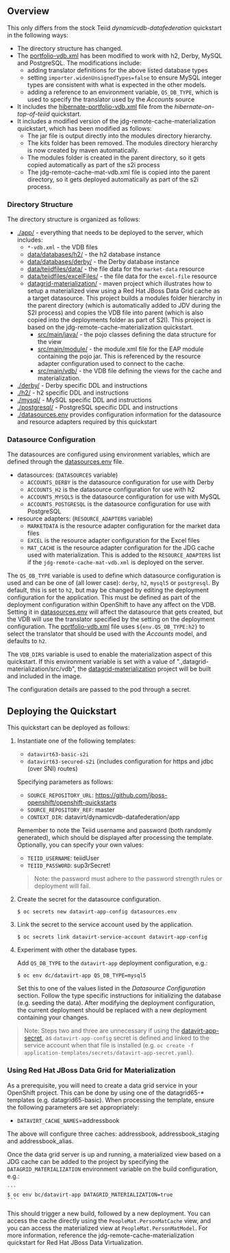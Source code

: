 ## Overview

This only differs from the stock Teiid _dynamicvdb-datafederation_ quickstart in the following ways:

* The directory structure has changed.
* The [portfolio-vdb.xml](./app/portfolio-vdb.xml) has been modified to work with h2, Derby, MySQL and PostgreSQL.  The modifications include:
    * adding translator definitions for the above listed database types
    * setting `importer.widenUnsignedTypes=false` to ensure MySQL integer types are consistent with what is expected in the other models.
    * adding a reference to an environment variable, `QS_DB_TYPE`, which is used to specify the translator  used by the _Accounts_ source
* It includes the [hibernate-portfolio-vdb.xml](./app/hibernate-portfolio-vdb.xml) file from the _hibernate-on-top-of-teiid_ quickstart.
* It includes a modified version of the jdg-remote-cache-materialization quickstart, which has been modified as follows:
    * The jar file is output directly into the modules directory hierarchy.
    * The kits folder has been removed.  The modules directory hierarchy is now created by maven automatically.
    * The modules folder is created in the parent directory, so it gets copied automatically as part of the s2i process
    * The jdg-remote-cache-mat-vdb.xml file is copied into the parent directory, so it gets deployed automatically as part of the s2i process.

### Directory Structure

The directory structure is organized as follows:

* [./app/](./app) - everything that needs to be deployed to the server, which includes:
    * `*-vdb.xml` - the VDB files
    * [data/databases/h2/](./app/data/databases/h2) - the h2 database instance
    * [data/databases/derby/](./app/data/databases/derby) - the Derby database instance
    * [data/teiidfiles/data/](./app/data/teiidfiles/data) - the file data for the `market-data` resource
    * [data/teiidfiles/excelFiles/](./app/data/teiidfiles/excelFiles) - the file data for the `excel-file` resource
    * [datagrid-materialization/](./app/datagrid-materialization) - maven project which illustrates how to setup a materialized view using a Red Hat JBoss Data Grid cache as a target datasource.  This project builds a modules folder hierarchy in the parent directory (which is automatically added to JDV during the S2I process) and copies the VDB file into parent (which is also copied into the deployments folder as part of S2I).  This project is based on the jdg-remote-cache-materialization quickstart.
        * [src/main/java/](./app/datagrid-materialization/src/main/java) - the pojo classes defining the data structure for the view
        * [src/main/module/](./app/datagrid-materialization/src/main/module) - the module.xml file for the EAP module containing the pojo jar.  This is referenced by the resource adapter configuration used to connect to the cache.
        * [src/main/vdb/](./app/datagrid-materialization/src/main/vdb) - the VDB file defining the views for the cache and materialization.
* [./derby/](./derby) - Derby specific DDL and instructions
* [./h2/](./h2) - h2 specific DDL and instructions
* [./mysql/](./mysql) - MySQL specific DDL and instructions
* [./postgresql/](./postgresql) - PostgreSQL specific DDL and instructions
* [./datasources.env](./datasources.env) provides configuration information for the datasource and resource adapters required by this quickstart

### Datasource Configuration

The datasources are configured using environment variables, which are defined through the [datasources.env](./datasources.env) file.
* datasources: (`DATASOURCES` variable)
    * `ACCOUNTS_DERBY` is the datasource configuration for use with Derby
    * `ACCOUNTS_H2` is the datasource configuration for use with h2
    * `ACCOUNTS_MYSQL5` is the datasource configuration for use with MySQL
    * `ACCOUNTS_POSTGRESQL` is the datasource configuration for use with PostgreSQL
* resource adapters: (`RESOURCE_ADAPTERS` variable)
    * `MARKETDATA` is the resource adapter configuration for the market data files
    * `EXCEL` is the resource adapter configuration for the Excel files
    * `MAT_CACHE` is the resource adapter configuration for the JDG cache used with materialization.  This is added to the `RESOURCE_ADAPTERS` list if the `jdg-remote-cache-mat-vdb.xml` is deployed on the server.

The `QS_DB_TYPE` variable is used to define which datasource configuration is used and can be one of (all lower case): `derby`, `h2`, `mysql5` or `postgresql`.  By default, this is set to `h2`, but may be changed by editing the deployment configuration for the application.  This must be defined as part of the deployment configuration within OpenShift to have any affect on the VDB.  Setting it in [datasources.env](./datasources.env) will affect the datasource that gets created, but the VDB will use the translator specified by the setting on the deployment configuration.  The [portfolio-vdb.xml](./app/portfolio-vdb.xml) file uses `${env.QS_DB_TYPE:h2}` to select the translator that should be used with the _Accounts_ model, and defaults to `h2`.

The `VDB_DIRS` variable is used to enable the materialization aspect of this quickstart.  If this environment variable is set with a value of ".,datagrid-materialization/src/vdb", the [datagrid-materialization](./app/datagrid-materialization) project will be built and included in the image.

The configuration details are passed to the pod through a secret.

## Deploying the Quickstart

This quickstart can be deployed as follows:

1.  Instantiate one of the following templates:

    * `datavirt63-basic-s2i`
    * `datavirt63-secured-s2i` (includes configuration for https and jdbc (over SNI) routes)

    Specifying parameters as follows:

    * `SOURCE_REPOSITORY_URL`: https://github.com/jboss-openshift/openshift-quickstarts
    * `SOURCE_REPOSITORY_REF`: master
    * `CONTEXT_DIR`: datavirt/dynamicvdb-datafederation/app

    Remember to note the Teiid username and password (both randomly generated), which should be displayed after processing the template.  Optionally, you can specify your own values:

    * `TEIID_USERNAME`: teiidUser
    * `TEIID_PASSWORD`: sup3rSecret!

    > Note: the password must adhere to the password strength rules or deployment will fail.

2.  Create the secret for the datasource configuration.

    ```
    $ oc secrets new datavirt-app-config datasources.env
    ```

3.  Link the secret to the service account used by the application.

    ```
    $ oc secrets link datavirt-service-account datavirt-app-config
    ```

4.  Experiment with other the database types.

    Add `QS_DB_TYPE` to the `datavirt-app` deployment configuration, e.g.:

    ```
    $ oc env dc/datavirt-app QS_DB_TYPE=mysql5
    ```

    Set this to one of the values listed in the _Datasource Configuration_ section.  Follow the type specific instructions for initializing the database (e.g. seeding the data).  After modifying the deployment configuration, the current deployment should be replaced with a new deployment containing your changes.

> Note: Steps two and three are unnecessary if using the [datavirt-app-secret](https://github.com/jboss-openshift/application-templates/blob/master/secrets/datavirt-app-secret.yaml), as `datavirt-app-config` secret is defined and linked to the service account when that file is installed (e.g. `oc create -f application-templates/secrets/datavirt-app-secret.yaml`).

### Using Red Hat JBoss Data Grid for Materialization

As a prerequisite, you will need to create a data grid service in your OpenShift project.  This can
be done by using one of the datagrid65-* templates (e.g. datagrid65-basic).  When processing the template,
ensure the following parameters are set appropriately:

* `DATAVIRT_CACHE_NAMES`=addressbook

The above will configure three caches: addressbook, addressbook_staging and addressbook_alias.

Once the data grid server is up and running, a materialized view based on a JDG cache can be added to the project by specifying the `DATAGRID_MATERIALIZATION` environment variable on the build configuration, e.g.:

    ```
    $ oc env bc/datavirt-app DATAGRID_MATERIALIZATION=true
    ```

This should trigger a new build, followed by a new deployment.  You can access the cache directly using the `PeopleMat.PersonMatCache` view, and you can access the materialized view at `PeopleMat.PersonMatModel`.  For more information, reference the jdg-remote-cache-materialization quickstart for Red Hat JBoss Data Virtualization.
 
